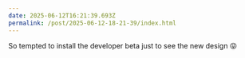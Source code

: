 ```yaml
---
date: 2025-06-12T16:21:39.693Z
permalink: /post/2025-06-12-18-21-39/index.html
---
```


So tempted to install the developer beta just to see the new design 😝